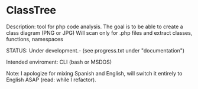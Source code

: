 # ClassTree

Description: tool for php code analysis. The goal is to be able to create a class diagram (PNG or JPG)
Will scan only for .php files and extract classes, functions, namespaces

STATUS: Under development.- (see progress.txt under "documentation")

Intended enviroment: CLI (bash or MSDOS)



Note:
I apologize for mixing Spanish and English, will switch it entirely to English ASAP (read: while I refactor).

 